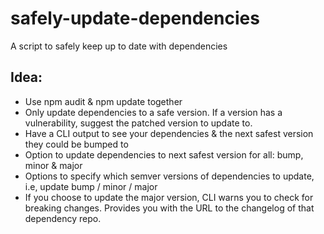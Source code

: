 # safely-update-dependencies
A script to safely keep up to date with dependencies

## Idea:
* Use npm audit & npm update together 
* Only update dependencies to a safe version. If a version has a vulnerability, suggest the patched version to update to.
* Have a CLI output to see your dependencies & the next safest version they could be bumped to
* Option to update dependencies to next safest version for all: bump, minor & major 
* Options to specify which semver versions of dependencies to update, i.e, update bump / minor / major 
* If you choose to update the major version, CLI warns you to check for breaking changes. Provides you with the URL to the changelog of that dependency repo. 
